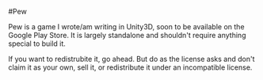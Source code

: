 #Pew

Pew is a game I wrote/am writing in Unity3D, soon to be available on the Google
Play Store.  It is largely standalone and shouldn't require anything special to
build it.

If you want to redistrubite it, go ahead.  But do as the license asks and don't
claim it as your own, sell it, or redistribute it under an incompatible
license.
